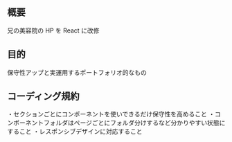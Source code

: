 ## 概要

兄の美容院の HP を React に改修

## 目的

保守性アップと実運用するポートフォリオ的なもの

## コーディング規約

・セクションごとにコンポーネントを使いできるだけ保守性を高めること
・コンポーネントフォルダはページごとにフォルダ分けするなど分かりやすい状態にすること
・レスポンシブデザインに対応すること
